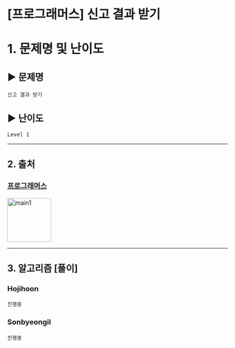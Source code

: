 [프로그래머스] 신고 결과 받기
======================
# 1. 문제명 및 난이도
## ▶ 문제명
	신고 결과 받기

## ▶ 난이도
	Level 1

****
## 2. 출처
### [프로그래머스](https://programmers.co.kr/learn/courses/30/lessons/92334)
<img src="https://programmers.co.kr/assets/icons/apple-icon-6eafc2c4c58a21aef692d6e44ce99d41f999c71789f277317532d0a9c6db8976.png" width="100px" height="100px" title="px(픽셀) 크기 설정" alt="main1"></img><br/>
****
## 3. 알고리즘 [풀이]
### Hojihoon
    진행중

### Sonbyeongil
    진행중